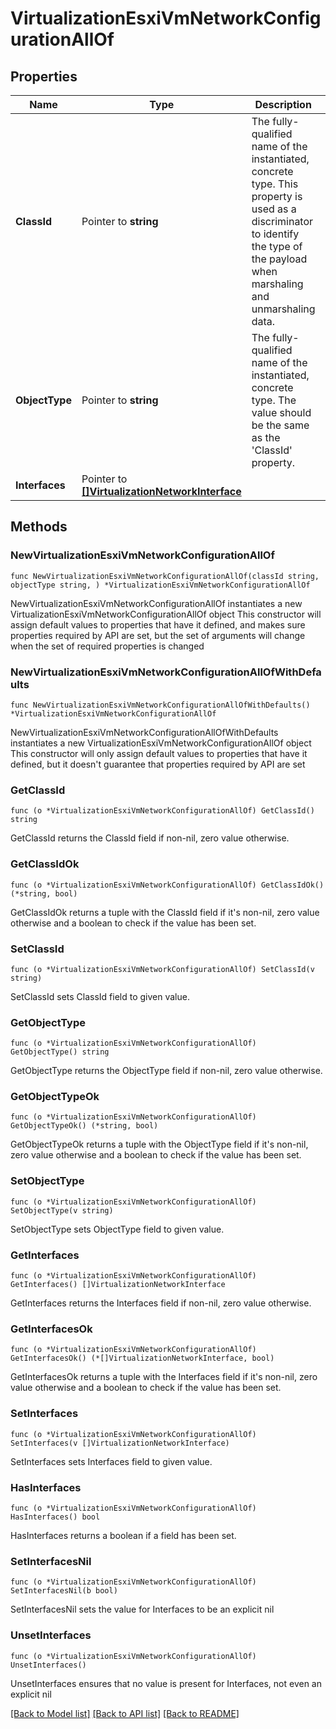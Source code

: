 # VirtualizationEsxiVmNetworkConfigurationAllOf

## Properties

Name | Type | Description | Notes
------------ | ------------- | ------------- | -------------
**ClassId** | Pointer to **string** | The fully-qualified name of the instantiated, concrete type. This property is used as a discriminator to identify the type of the payload when marshaling and unmarshaling data. | [default to "virtualization.EsxiVmNetworkConfiguration"]
**ObjectType** | Pointer to **string** | The fully-qualified name of the instantiated, concrete type. The value should be the same as the &#39;ClassId&#39; property. | [default to "virtualization.EsxiVmNetworkConfiguration"]
**Interfaces** | Pointer to [**[]VirtualizationNetworkInterface**](VirtualizationNetworkInterface.md) |  | [optional] 

## Methods

### NewVirtualizationEsxiVmNetworkConfigurationAllOf

`func NewVirtualizationEsxiVmNetworkConfigurationAllOf(classId string, objectType string, ) *VirtualizationEsxiVmNetworkConfigurationAllOf`

NewVirtualizationEsxiVmNetworkConfigurationAllOf instantiates a new VirtualizationEsxiVmNetworkConfigurationAllOf object
This constructor will assign default values to properties that have it defined,
and makes sure properties required by API are set, but the set of arguments
will change when the set of required properties is changed

### NewVirtualizationEsxiVmNetworkConfigurationAllOfWithDefaults

`func NewVirtualizationEsxiVmNetworkConfigurationAllOfWithDefaults() *VirtualizationEsxiVmNetworkConfigurationAllOf`

NewVirtualizationEsxiVmNetworkConfigurationAllOfWithDefaults instantiates a new VirtualizationEsxiVmNetworkConfigurationAllOf object
This constructor will only assign default values to properties that have it defined,
but it doesn't guarantee that properties required by API are set

### GetClassId

`func (o *VirtualizationEsxiVmNetworkConfigurationAllOf) GetClassId() string`

GetClassId returns the ClassId field if non-nil, zero value otherwise.

### GetClassIdOk

`func (o *VirtualizationEsxiVmNetworkConfigurationAllOf) GetClassIdOk() (*string, bool)`

GetClassIdOk returns a tuple with the ClassId field if it's non-nil, zero value otherwise
and a boolean to check if the value has been set.

### SetClassId

`func (o *VirtualizationEsxiVmNetworkConfigurationAllOf) SetClassId(v string)`

SetClassId sets ClassId field to given value.


### GetObjectType

`func (o *VirtualizationEsxiVmNetworkConfigurationAllOf) GetObjectType() string`

GetObjectType returns the ObjectType field if non-nil, zero value otherwise.

### GetObjectTypeOk

`func (o *VirtualizationEsxiVmNetworkConfigurationAllOf) GetObjectTypeOk() (*string, bool)`

GetObjectTypeOk returns a tuple with the ObjectType field if it's non-nil, zero value otherwise
and a boolean to check if the value has been set.

### SetObjectType

`func (o *VirtualizationEsxiVmNetworkConfigurationAllOf) SetObjectType(v string)`

SetObjectType sets ObjectType field to given value.


### GetInterfaces

`func (o *VirtualizationEsxiVmNetworkConfigurationAllOf) GetInterfaces() []VirtualizationNetworkInterface`

GetInterfaces returns the Interfaces field if non-nil, zero value otherwise.

### GetInterfacesOk

`func (o *VirtualizationEsxiVmNetworkConfigurationAllOf) GetInterfacesOk() (*[]VirtualizationNetworkInterface, bool)`

GetInterfacesOk returns a tuple with the Interfaces field if it's non-nil, zero value otherwise
and a boolean to check if the value has been set.

### SetInterfaces

`func (o *VirtualizationEsxiVmNetworkConfigurationAllOf) SetInterfaces(v []VirtualizationNetworkInterface)`

SetInterfaces sets Interfaces field to given value.

### HasInterfaces

`func (o *VirtualizationEsxiVmNetworkConfigurationAllOf) HasInterfaces() bool`

HasInterfaces returns a boolean if a field has been set.

### SetInterfacesNil

`func (o *VirtualizationEsxiVmNetworkConfigurationAllOf) SetInterfacesNil(b bool)`

 SetInterfacesNil sets the value for Interfaces to be an explicit nil

### UnsetInterfaces
`func (o *VirtualizationEsxiVmNetworkConfigurationAllOf) UnsetInterfaces()`

UnsetInterfaces ensures that no value is present for Interfaces, not even an explicit nil

[[Back to Model list]](../README.md#documentation-for-models) [[Back to API list]](../README.md#documentation-for-api-endpoints) [[Back to README]](../README.md)


